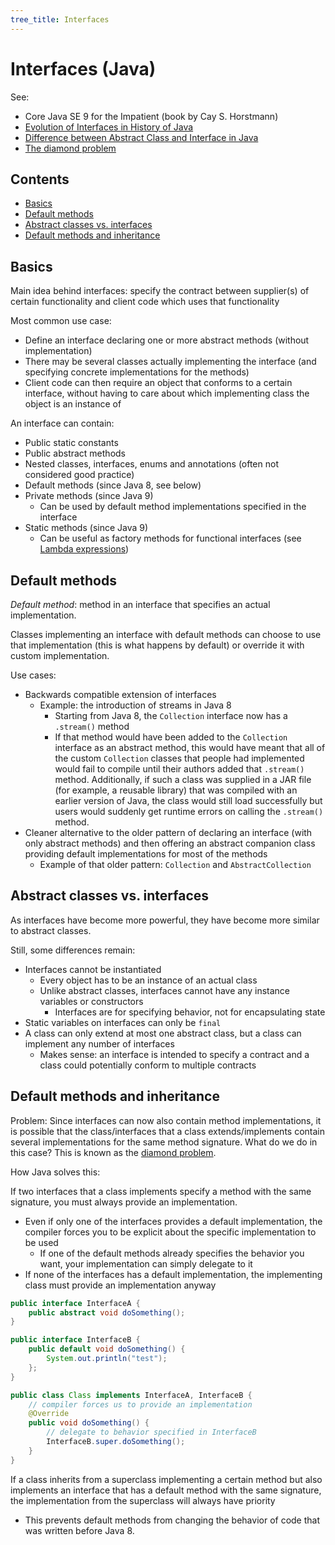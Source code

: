 ```yaml
---
tree_title: Interfaces
---
```


# Interfaces (Java)

See:

-   Core Java SE 9 for the Impatient (book by Cay S. Horstmann)
-   [Evolution of Interfaces in History of Java](https://dzone.com/articles/evolution-of-interface-in-history-of-java)
-   [Difference between Abstract Class and Interface in Java](https://www.geeksforgeeks.org/difference-between-abstract-class-and-interface-in-java/)
-   [The diamond problem](https://en.wikipedia.org/wiki/Multiple_inheritance#The_diamond_problem)

## Contents

-   [Basics](#basics)
-   [Default methods](#default-methods)
-   [Abstract classes vs. interfaces](#abstract-classes-vs-interfaces)
-   [Default methods and inheritance](#default-methods-and-inheritance)

## Basics

Main idea behind interfaces: specify the contract between supplier(s) of certain functionality and client code which uses that functionality

Most common use case: 

-   Define an interface declaring one or more abstract methods (without implementation)
-   There may be several classes actually implementing the interface (and specifying concrete implementations for the methods)
-   Client code can then require an object that conforms to a certain interface, without having to care about which implementing class the object is an instance of

An interface can contain:

-   Public static constants
-   Public abstract methods
-   Nested classes, interfaces, enums and annotations (often not considered good practice)
-   Default methods (since Java 8, see below)
-   Private methods (since Java 9)
    -   Can be used by default method implementations specified in the interface
-   Static methods (since Java 9)
    -   Can be useful as factory methods for functional interfaces (see [Lambda expressions](./Lambda-expressions.md))

## Default methods

_Default method_: method in an interface that specifies an actual implementation.

Classes implementing an interface with default methods can choose to use that implementation (this is what happens by default) or override it with custom implementation.

Use cases:

-   Backwards compatible extension of interfaces
    -   Example: the introduction of streams in Java 8
        -   Starting from Java 8, the `Collection` interface now has a `.stream()` method
        -   If that method would have been added to the `Collection` interface as an abstract method, this would have meant that all of the custom `Collection` classes that people had implemented would fail to compile until their authors added that `.stream()` method. Additionally, if such a class was supplied in a JAR file (for example, a reusable library) that was compiled with an earlier version of Java, the class would still load successfully but users would suddenly get runtime errors on calling the `.stream()` method.
-   Cleaner alternative to the older pattern of declaring an interface (with only abstract methods) and then offering an abstract companion class providing default implementations for most of the methods
    -   Example of that older pattern: `Collection` and `AbstractCollection`

## Abstract classes vs. interfaces

As interfaces have become more powerful, they have become more similar to abstract classes.

Still, some differences remain:

-   Interfaces cannot be instantiated
    -   Every object has to be an instance of an actual class
    -   Unlike abstract classes, interfaces cannot have any instance variables or constructors
        -   Interfaces are for specifying behavior, not for encapsulating state
-   Static variables on interfaces can only be `final`
-   A class can only extend at most one abstract class, but a class can implement any number of interfaces
    -   Makes sense: an interface is intended to specify a contract and a class could potentially conform to multiple contracts

## Default methods and inheritance

Problem: Since interfaces can now also contain method implementations, it is possible that the class/interfaces that a class extends/implements contain several implementations for the same method signature. What do we do in this case? This is known as the [diamond problem](https://en.wikipedia.org/wiki/Multiple_inheritance#The_diamond_problem).

How Java solves this:

If two interfaces that a class implements specify a method with the same signature, you must always provide an implementation.

-   Even if only one of the interfaces provides a default implementation, the compiler forces you to be explicit about the specific implementation to be used
    -   If one of the default methods already specifies the behavior you want, your implementation can simply delegate to it
-   If none of the interfaces has a default implementation, the implementing class must provide an implementation anyway

```java
public interface InterfaceA {    
    public abstract void doSomething();
}

public interface InterfaceB {    
    public default void doSomething() {
        System.out.println("test");
    };
}

public class Class implements InterfaceA, InterfaceB {
    // compiler forces us to provide an implementation
    @Override
    public void doSomething() {
        // delegate to behavior specified in InterfaceB
        InterfaceB.super.doSomething();
    }
}
```

If a class inherits from a superclass implementing a certain method but also implements an interface that has a default method with the same signature,  the implementation from the superclass will always have priority

-   This prevents default methods from changing the behavior of code that was written before Java 8.
